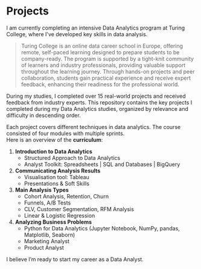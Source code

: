 # Projects

I am currently completing an intensive Data Analytics program at Turing College, where I've developed key skills in data analysis. 

> Turing College is an online data career school in Europe, offering remote, self-paced learning designed to prepare students to be company-ready. The program is supported by a tight-knit community of learners and industry professionals, providing valuable support throughout the learning journey. Through hands-on projects and peer collaboration, students gain practical experience and receive expert feedback, enhancing their readiness for the professional world.

During my studies, I completed over 15 real-world projects and received feedback from industry experts. This repository contains the key projects I completed during my Data Analytics studies, organized by relevance and difficulty in descending order.

Each project covers different techniques in data analytics. The course consisted of four modules with multiple sprints.  
Here is an overview of the **curriculum**:
1. **Introduction to Data Analytics**
    - Structured Approach to Data Analytics
    - Analyst Toolkit: Spreadsheets | SQL and Databases | BigQuery
2. **Communicating Analysis Results**
    - Visualisation tool: Tableau
    - Presentations & Soft Skills
3. **Main Analysis Types**
    - Cohort Analysis, Retention, Churn
    - Funnels, A/B Tests
    - CLV, Customer Segmentation, RFM Analysis
    - Linear & Logistic Regression
4. **Analyzing Business Problems**
    - Python for Data Analytics (Jupyter Notebook, NumPy, pandas, Matplotlib, Seaborn)
    - Marketing Analyst
    - Product Analyst

I believe I’m ready to start my career as a Data Analyst.

